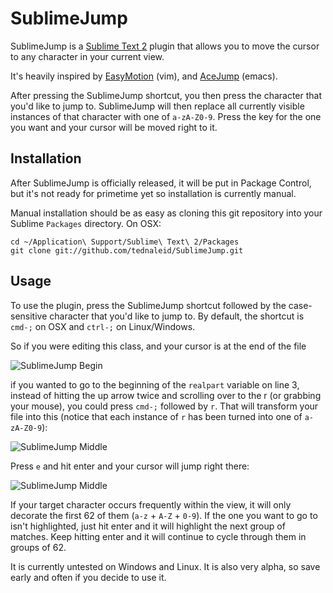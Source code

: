 # SublimeJump

SublimeJump is a [Sublime Text 2](http://www.sublimetext.com/2) plugin that allows you to move the cursor to any character in your current view.

It's heavily inspired by [EasyMotion](http://www.vim.org/scripts/script.php?script_id=3526) (vim), and [AceJump](http://www.emacswiki.org/emacs/AceJump) (emacs).

After pressing the SublimeJump shortcut, you then press the character that you'd like to jump to.  SublimeJump will then replace all currently visible instances of that character with one of `a-zA-Z0-9`.  Press the key for the one you want and your cursor will be moved right to it. 

## Installation

After SublimeJump is officially released, it will be put in Package Control, but it's not ready for primetime yet so installation is currently manual.

Manual installation should be as easy as cloning this git repository into your Sublime `Packages` directory.  On OSX:

    cd ~/Application\ Support/Sublime\ Text\ 2/Packages
    git clone git://github.com/tednaleid/SublimeJump.git

## Usage

To use the plugin, press the SublimeJump shortcut followed by the case-sensitive character that you'd like to jump to.  By default, the shortcut is `cmd-;` on OSX and `ctrl-;` on Linux/Windows.

So if you were editing this class, and your cursor is at the end of the file

![SublimeJump Begin](https://raw.github.com/tednaleid/SublimeJump/add_images/images/sublimejump_begin.png)

if you wanted to go to the beginning of the `realpart` variable on line 3, instead of hitting the up arrow twice and scrolling over to the r (or grabbing your mouse), you could press `cmd-;` followed by `r`.  That will transform your file into this (notice that each instance of `r` has been turned into one of `a-zA-Z0-9`):

![SublimeJump Middle](https://raw.github.com/tednaleid/SublimeJump/add_images/images/sublimejump_middle.png)

Press `e` and hit enter and your cursor will jump right there:

![SublimeJump Middle](https://raw.github.com/tednaleid/SublimeJump/add_images/images/sublimejump_end.png)

If your target character occurs frequently within the view, it will only decorate the first 62 of them (`a-z` + `A-Z` + `0-9`).  If the one you want to go to isn't highlighted, just hit enter and it will highlight the next group of matches.  Keep hitting enter and it will continue to cycle through them in groups of 62.

It is currently untested on Windows and Linux.  It is also very alpha, so save early and often if you decide to use it.
